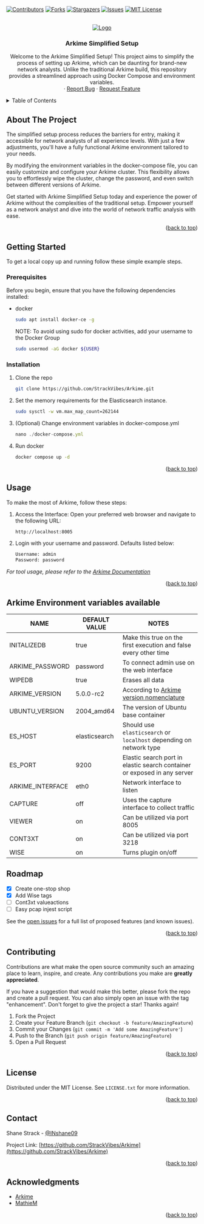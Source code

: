 <a name="readme-top"></a>
<!-- PROJECT SHIELDS -->
[![Contributors][contributors-shield]][contributors-url]
[![Forks][forks-shield]][forks-url]
[![Stargazers][stars-shield]][stars-url]
[![Issues][issues-shield]][issues-url]
[![MIT License][license-shield]][license-url]



<!-- PROJECT LOGO -->
<br />
<div align="center">
  <a href="https://github.com/StrackVibes/Arkime">
    <img src="https://i.ibb.co/Ws4Nvcj/Arkime-Logo-Full-Gradient-Black-2x.png" alt="Logo" >
  </a>

<h3 align="center">Arkime Simplified Setup</h3>

  <p align="center">
    Welcome to the Arkime Simplified Setup! This project aims to simplify the process of setting up Arkime, which can be daunting for brand-new network analysts. Unlike the traditional Arkime build, this repository provides a streamlined approach using Docker Compose and environment variables.
    <br />
    ·
    <a href="https://github.com/StrackVibes/Arkime/issues">Report Bug</a>
    ·
    <a href="https://github.com/StrackVibes/Arkime/issues">Request Feature</a>
  </p>
</div>



<!-- TABLE OF CONTENTS -->
<details>
  <summary>Table of Contents</summary>
  <ol>
    <li>
      <a href="#about-the-project">About The Project</a>
    </li>
    <li>
      <a href="#getting-started">Getting Started</a>
      <ul>
        <li><a href="#prerequisites">Prerequisites</a></li>
        <li><a href="#installation">Installation</a></li>
      </ul>
    </li>
    <li><a href="#usage">Usage</a></li>
    <li><a href="#roadmap">Roadmap</a></li>
    <li><a href="#contributing">Contributing</a></li>
    <li><a href="#license">License</a></li>
    <li><a href="#contact">Contact</a></li>
    <li><a href="#acknowledgments">Acknowledgments</a></li>
  </ol>
</details>



<!-- ABOUT THE PROJECT -->
## About The Project
The simplified setup process reduces the barriers for entry, making it accessible for network analysts of all experience levels. With just a few adjustments, you'll have a fully functional Arkime environment tailored to your needs.

By modifying the environment variables in the docker-compose file, you can easily customize and configure your Arkime cluster. This flexibility allows you to effortlessly wipe the cluster, change the password, and even switch between different versions of Arkime.

Get started with Arkime Simplified Setup today and experience the power of Arkime without the complexities of the traditional setup. Empower yourself as a network analyst and dive into the world of network traffic analysis with ease.

<p align="right">(<a href="#readme-top">back to top</a>)</p>

<!-- GETTING STARTED -->
## Getting Started

To get a local copy up and running follow these simple example steps.

### Prerequisites

Before you begin, ensure that you have the following dependencies installed:
* docker
  ```sh
  sudo apt install docker-ce -g
  ```
  NOTE: To avoid using sudo for docker activities, add your username to the Docker Group
  ```sh
  sudo usermod -aG docker ${USER}
  ```

### Installation

1. Clone the repo
   ```sh
   git clone https://github.com/StrackVibes/Arkime.git
   ```
2. Set the memory requirements for the Elasticsearch instance.
   ```sh
   sudo sysctl -w vm.max_map_count=262144
   ```
3. (Optional) Change environment variables in docker-compose.yml
   ```js
   nano ./docker-compose.yml
   ```
4. Run docker
   ```sh
   docker compose up -d
   ```

<p align="right">(<a href="#readme-top">back to top</a>)</p>



<!-- USAGE EXAMPLES -->
## Usage

To make the most of Arkime, follow these steps:

1. Access the Interface: Open your preferred web browser and navigate to the following URL:
   ```sh
   http://localhost:8005
   ```
2. Login with your username and password. Defaults listed below:
   ```sh
   Username: admin
   Password: password
   ```
_For tool usage, please refer to the [Arkime Documentation]([https://example.com](https://arkime.com/learn))_

<p align="right">(<a href="#readme-top">back to top</a>)</p>

## Arkime Environment variables available

| NAME              | DEFAULT VALUE   |  NOTES                                                                   |
| --------------    | --------------- | ---------------------------------------------------------------------    |
| INITALIZEDB       | true            | Make this true on the first execution and false every other time         |
| ARKIME_PASSWORD   | password        | To connect admin use on the web interface                                |
| WIPEDB            | true            | Erases all data                                                          |
| ARKIME_VERSION    | 5.0.0-rc2       | According to [Arkime version nomenclature](https://github.com/arkime/arkime/releases) |
| UBUNTU_VERSION    | 2004_amd64      | The version of Ubuntu base container                                     |
| ES_HOST           | elasticsearch   | Should use `elasticsearch` or `localhost` depending on network type      |
| ES_PORT           | 9200            | Elastic search port in elastic search container or exposed in any server |
| ARKIME_INTERFACE  | eth0            | Network interface to listen                                              |
| CAPTURE           | off             | Uses the capture interface to collect traffic                            |
| VIEWER            | on              | Can be utilized via port 8005                                            |
| CONT3XT           | on              | Can be utilized via port 3218                                            |
| WISE              | on              | Turns plugin on/off                                                      |

<!-- ROADMAP -->
## Roadmap

- [x] Create one-stop shop
- [x] Add Wise tags
- [ ] Cont3xt valueactions
- [ ] Easy pcap injest script

See the [open issues](https://github.com/StrackVibes/Arkime/issues) for a full list of proposed features (and known issues).

<p align="right">(<a href="#readme-top">back to top</a>)</p>



<!-- CONTRIBUTING -->
## Contributing

Contributions are what make the open source community such an amazing place to learn, inspire, and create. Any contributions you make are **greatly appreciated**.

If you have a suggestion that would make this better, please fork the repo and create a pull request. You can also simply open an issue with the tag "enhancement".
Don't forget to give the project a star! Thanks again!

1. Fork the Project
2. Create your Feature Branch (`git checkout -b feature/AmazingFeature`)
3. Commit your Changes (`git commit -m 'Add some AmazingFeature'`)
4. Push to the Branch (`git push origin feature/AmazingFeature`)
5. Open a Pull Request

<p align="right">(<a href="#readme-top">back to top</a>)</p>



<!-- LICENSE -->
## License

Distributed under the MIT License. See `LICENSE.txt` for more information.

<p align="right">(<a href="#readme-top">back to top</a>)</p>



<!-- CONTACT -->
## Contact

Shane Strack - [@INshane09](https://twitter.com/inshane09/)

Project Link: [https://github.com/StrackVibes/Arkime](https://github.com/StrackVibes/Arkime)

<p align="right">(<a href="#readme-top">back to top</a>)</p>



<!-- ACKNOWLEDGMENTS -->
## Acknowledgments

* [Arkime](https://github.com/arkime/arkime)
* [MathieM](https://github.com/MathieM/docker-moloch/blob/master/README.md)


<p align="right">(<a href="#readme-top">back to top</a>)</p>



<!-- MARKDOWN LINKS & IMAGES -->
<!-- https://www.markdownguide.org/basic-syntax/#reference-style-links -->
[contributors-shield]: https://img.shields.io/github/contributors/StrackVibes/Arkime.svg?style=for-the-badge
[contributors-url]: https://github.com/StrackVibes/Arkime/graphs/contributors
[forks-shield]: https://img.shields.io/github/forks/StrackVibes/Arkime.svg?style=for-the-badge
[forks-url]: https://github.com/StrackVibes/Arkime/network/members
[stars-shield]: https://img.shields.io/github/stars/StrackVibes/Arkime.svg?style=for-the-badge
[stars-url]: https://github.com/StrackVibes/Arkime/stargazers
[issues-shield]: https://img.shields.io/github/issues/StrackVibes/Arkime.svg?style=for-the-badge
[issues-url]: https://github.com/StrackVibes/Arkime/issues
[license-shield]: https://img.shields.io/github/license/StrackVibes/Arkime.svg?style=for-the-badge
[license-url]: https://github.com/StrackVibes/Arkime/blob/master/LICENSE.txt
[product-screenshot]: images/screenshot.png

